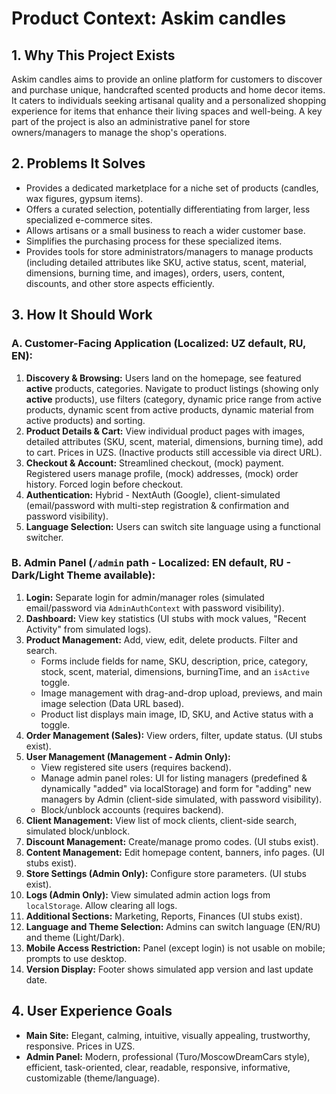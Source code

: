 
# Product Context: Askim candles

## 1. Why This Project Exists

Askim candles aims to provide an online platform for customers to discover and purchase unique, handcrafted scented products and home decor items. It caters to individuals seeking artisanal quality and a personalized shopping experience for items that enhance their living spaces and well-being. A key part of the project is also an administrative panel for store owners/managers to manage the shop's operations.

## 2. Problems It Solves

*   Provides a dedicated marketplace for a niche set of products (candles, wax figures, gypsum items).
*   Offers a curated selection, potentially differentiating from larger, less specialized e-commerce sites.
*   Allows artisans or a small business to reach a wider customer base.
*   Simplifies the purchasing process for these specialized items.
*   Provides tools for store administrators/managers to manage products (including detailed attributes like SKU, active status, scent, material, dimensions, burning time, and images), orders, users, content, discounts, and other store aspects efficiently.

## 3. How It Should Work

### A. Customer-Facing Application (Localized: UZ default, RU, EN):

1.  **Discovery & Browsing:** Users land on the homepage, see featured **active** products, categories. Navigate to product listings (showing only **active** products), use filters (category, dynamic price range from active products, dynamic scent from active products, dynamic material from active products) and sorting.
2.  **Product Details & Cart:** View individual product pages with images, detailed attributes (SKU, scent, material, dimensions, burning time), add to cart. Prices in UZS. (Inactive products still accessible via direct URL).
3.  **Checkout & Account:** Streamlined checkout, (mock) payment. Registered users manage profile, (mock) addresses, (mock) order history. Forced login before checkout.
4.  **Authentication:** Hybrid - NextAuth (Google), client-simulated (email/password with multi-step registration & confirmation and password visibility).
5.  **Language Selection:** Users can switch site language using a functional switcher.

### B. Admin Panel (`/admin` path - Localized: EN default, RU - Dark/Light Theme available):

1.  **Login:** Separate login for admin/manager roles (simulated email/password via `AdminAuthContext` with password visibility).
2.  **Dashboard:** View key statistics (UI stubs with mock values, "Recent Activity" from simulated logs).
3.  **Product Management:** Add, view, edit, delete products. Filter and search.
    *   Forms include fields for name, SKU, description, price, category, stock, scent, material, dimensions, burningTime, and an `isActive` toggle.
    *   Image management with drag-and-drop upload, previews, and main image selection (Data URL based).
    *   Product list displays main image, ID, SKU, and Active status with a toggle.
4.  **Order Management (Sales):** View orders, filter, update status. (UI stubs exist).
5.  **User Management (Management - Admin Only):**
    *   View registered site users (requires backend).
    *   Manage admin panel roles: UI for listing managers (predefined & dynamically "added" via localStorage) and form for "adding" new managers by Admin (client-side simulated, with password visibility).
    *   Block/unblock accounts (requires backend).
6.  **Client Management:** View list of mock clients, client-side search, simulated block/unblock.
7.  **Discount Management:** Create/manage promo codes. (UI stubs exist).
8.  **Content Management:** Edit homepage content, banners, info pages. (UI stubs exist).
9.  **Store Settings (Admin Only):** Configure store parameters. (UI stubs exist).
10. **Logs (Admin Only):** View simulated admin action logs from `localStorage`. Allow clearing all logs.
11. **Additional Sections:** Marketing, Reports, Finances (UI stubs exist).
12. **Language and Theme Selection:** Admins can switch language (EN/RU) and theme (Light/Dark).
13. **Mobile Access Restriction:** Panel (except login) is not usable on mobile; prompts to use desktop.
14. **Version Display:** Footer shows simulated app version and last update date.

## 4. User Experience Goals

*   **Main Site:** Elegant, calming, intuitive, visually appealing, trustworthy, responsive. Prices in UZS.
*   **Admin Panel:** Modern, professional (Turo/MoscowDreamCars style), efficient, task-oriented, clear, readable, responsive, informative, customizable (theme/language).
